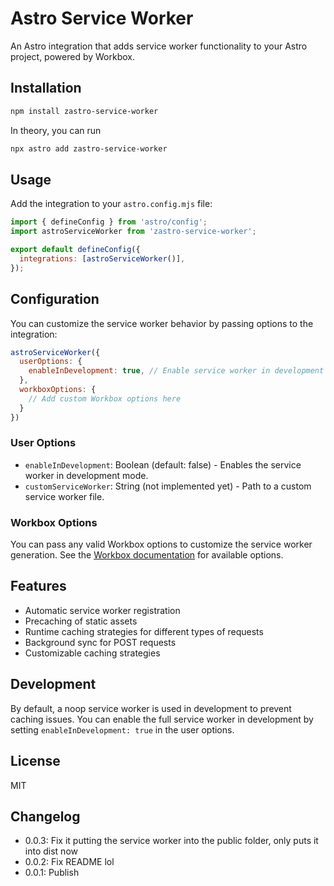 # Astro Service Worker

An Astro integration that adds service worker functionality to your Astro project, powered by Workbox.

## Installation

```sh
npm install zastro-service-worker
```

In theory, you can run

```sh
npx astro add zastro-service-worker
```

## Usage

Add the integration to your `astro.config.mjs` file:

```javascript
import { defineConfig } from 'astro/config';
import astroServiceWorker from 'zastro-service-worker';

export default defineConfig({
  integrations: [astroServiceWorker()],
});
```

## Configuration

You can customize the service worker behavior by passing options to the integration:

```javascript
astroServiceWorker({
  userOptions: {
    enableInDevelopment: true, // Enable service worker in development mode
  },
  workboxOptions: {
    // Add custom Workbox options here
  }
})
```

### User Options

- `enableInDevelopment`: Boolean (default: false) - Enables the service worker in development mode.
- `customServiceWorker`: String (not implemented yet) - Path to a custom service worker file.

### Workbox Options

You can pass any valid Workbox options to customize the service worker generation. See the [Workbox documentation](https://developers.google.com/web/tools/workbox/reference-docs/latest/module-workbox-build#.generateSW) for available options.

## Features

- Automatic service worker registration
- Precaching of static assets
- Runtime caching strategies for different types of requests
- Background sync for POST requests
- Customizable caching strategies

## Development

By default, a noop service worker is used in development to prevent caching issues. You can enable the full service worker in development by setting `enableInDevelopment: true` in the user options.

## License

MIT

## Changelog

- 0.0.3: Fix it putting the service worker into the public folder, only puts it into dist now
- 0.0.2: Fix README lol
- 0.0.1: Publish
